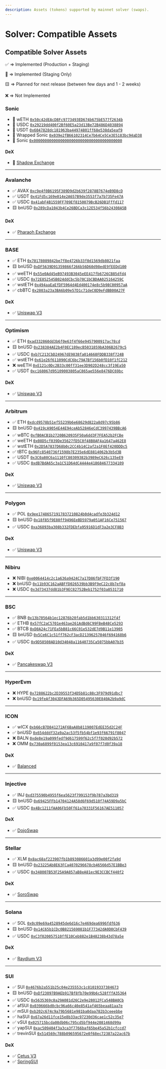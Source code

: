 ```yaml
---
description: Assets (tokens) supported by mainnet solver (swaps).
---
```


# Solver: Compatible Assets

## Compatible Solver Assets

✅ => Implemented (Production + Staging)

🚧 => Implemented (Staging Only)

🟨 => Planned for next release (between few days and 1 - 2 weeks)

❌ => Not Implemented

### Sonic

* 🚧 wETH [`0x50c42dEAcD8Fc9773493ED674b675bE577f2634b`](https://sonicscan.org/address/0x50c42dEAcD8Fc9773493ED674b675bE577f2634b)
* 🚧 USDC [`0x29219dd400f2Bf60E5a23d13Be72B486D4038894`](https://sonicscan.org/address/0x29219dd400f2Bf60E5a23d13Be72B486D4038894)
* 🚧 USDT [`0x6047828dc181963ba44974801ff68e538da5eaf9`](https://sonicscan.org/address/0x6047828dc181963ba44974801ff68e538da5eaf9)
* 🚧 Wrapped Sonic [`0x039e2fB66102314Ce7b64Ce5Ce3E5183bc94aD38`](https://sonicscan.org/address/0x039e2fB66102314Ce7b64Ce5Ce3E5183bc94aD38)
* 🚧 Sonic [`0x0000000000000000000000000000000000000000`](https://sonicscan.org/address/0x0000000000000000000000000000000000000000)

#### DeX

* 🚧 [Shadow Exchange](https://www.shadow.so/trade)

***

### Avalanche

* ✅ AVAX [`0xc9e4f0B6195F389D9d2b639f2878B7674eB9D8cD`](https://sonicscan.org/address/0xc9e4f0B6195F389D9d2b639f2878B7674eB9D8cD)
* ✅ USDT [`0x41Fd5c169e014e2A657B9de3553f7a7b735Fe47A`](https://sonicscan.org/address/0x41Fd5c169e014e2A657B9de3553f7a7b735Fe47A)
* ✅ USDC [`0x41abF4B1559FF709Ef8150079BcB26DB1Fffd117`](https://sonicscan.org/address/0x41abF4B1559FF709Ef8150079BcB26DB1Fffd117)
* 🟨 bnUSD [`0x289cDa1043b4Ce26BDCa3c12E534f56b24308A5B`](https://sonicscan.org/address/0x289cDa1043b4Ce26BDCa3c12E534f56b24308A5B)

#### DeX

* ✅ [Pharaoh Exchange](https://pharaoh.exchange/)

***

### BASE

* ✅ ETH [`0x70178089842be7f8e4726b33f0d1569db8021faa`](https://sonicscan.org/address/0x70178089842be7f8e4726b33f0d1569db8021faa)
* 🟨 bnUSD [`0xDF5639D91359866f266b56D60d98edE9fEEDd100`](https://sonicscan.org/address/0xDF5639D91359866f266b56D60d98edE9fEEDd100)
* ✅ weETH [`0x55e0Ad45eB97493B3045eEE417fb6726CB85dfd4`](https://sonicscan.org/address/0x55e0Ad45eB97493B3045eEE417fb6726CB85dfd4)
* ✅ USDC [`0x72E852545B024ddCbc5b70C1bCBDAA025164259C`](https://sonicscan.org/address/0x72E852545B024ddCbc5b70C1bCBDAA025164259C)
* ✅ wstETH [`0x494aaEaEfDF5964d4Ed400174e8c5b98C00957aA`](https://sonicscan.org/address/0x494aaEaEfDF5964d4Ed400174e8c5b98C00957aA)
* ✅ cbBTC [`0x2803a23a3BA6b09e57D1c71deC0D9eFdBB00A27F`](https://sonicscan.org/address/0x2803a23a3BA6b09e57D1c71deC0D9eFdBB00A27F)

#### DeX

* ✅ [Uniswap V3](https://app.uniswap.org/)

***

### Optimism

* ✅ ETH [`0xad332860dd3b6f0e63f4f66e9457900917ac78cd`](https://sonicscan.org/address/0xad332860dd3b6f0e63f4f66e9457900917ac78cd)
* 🟨 bnUSD [`0x238384AE2b4F0EC189ecB5031859bA306B2679c5`](https://sonicscan.org/address/0x238384AE2b4F0EC189ecB5031859bA306B2679c5)
* ✅ USDC [`0xb7C213CbD24967dE9838fa014668FDDB338f724B`](https://sonicscan.org/address/0xb7C213CbD24967dE9838fa014668FDDB338f724B)
* ✅ wstETH [`0x61e26f611090CdC6bc79A7Bf156b0fD10f1fC212`](https://sonicscan.org/address/0x61e26f611090CdC6bc79A7Bf156b0fD10f1fC212)
* ❌ weETH [`0xE121c0Dc2B33c00ff31ee3D902D248cc3f19Ea50`](https://sonicscan.org/address/0xE121c0Dc2B33c00ff31ee3D902D248cc3f19Ea50)
* ✅ USDT [`0xc168067d95109003805aC865ae556e8476DC69bc`](https://sonicscan.org/address/0xc168067d95109003805aC865ae556e8476DC69bc)

#### DeX

* ✅ [Uniswap V3](https://app.uniswap.org/)

***

### Arbitrum

* ✅ ETH [`0xdcd9578b51ef55239b6e68629d822a8d97c95b86`](https://sonicscan.org/address/0xdcd9578b51ef55239b6e68629d822a8d97c95b86)
* 🟨 bnUSD [`0x419cA9054E44E94ceAb52846eCdC3997439BBcA6`](https://sonicscan.org/address/0x419cA9054E44E94ceAb52846eCdC3997439BBcA6)
* ✅ wBTC [`0xfB0ACB1b2720B620935F50a6dd3F7FEA52b2FCBe`](https://sonicscan.org/address/0xfB0ACB1b2720B620935F50a6dd3F7FEA52b2FCBe)
* ✅ weETH [`0x08D5cf039De35627fD5C0f48B8AF4a1647a462E8`](https://sonicscan.org/address/0x08D5cf039De35627fD5C0f48B8AF4a1647a462E8)
* ✅ wstETH [`0x2D5A7837D68b0c2CC4b14C2af2a1F0Ef420DDDc5`](https://sonicscan.org/address/0x2D5A7837D68b0c2CC4b14C2af2a1F0Ef420DDDc5)
* ✅ tBTC [`0x96Fc8540736f1598b7E235e6dE8814062b3b5d3B`](https://sonicscan.org/address/0x96Fc8540736f1598b7E235e6dE8814062b3b5d3B)
* ✅ USDT [`0x3C0a80C6a1110fC80309382b3989eC626c135eE9`](https://sonicscan.org/address/0x3C0a80C6a1110fC80309382b3989eC626c135eE9)
* ✅ USDC [`0xdB7BdA65c3a1C51D64dC4444e418684677334109`](https://sonicscan.org/address/0xdB7BdA65c3a1C51D64dC4444e418684677334109)

#### DeX

* ✅ [Uniswap V3](https://app.uniswap.org/)

***

### Polygon

* ✅ POL [`0x9ee17486571917837210824b0d4cadfe3b324d12`](https://sonicscan.org/address/0x9ee17486571917837210824b0d4cadfe3b324d12)
* 🟨 bnUSD [`0x18f85f9E80ff9496EeBD5979a051AF16Ce751567`](https://sonicscan.org/address/0x18f85f9E80ff9496EeBD5979a051AF16Ce751567)
* ✅ USDC [`0xa36893ba308b332FDEbfa95916D1dF3a2e3CF8B3`](https://sonicscan.org/address/0xa36893ba308b332FDEbfa95916D1dF3a2e3CF8B3)

#### DeX

* ✅ [Uniswap V3](https://app.uniswap.org/)

***

### Nibiru

* ❌ NIBI [`0xe0064414c2c1a636a9424C7a17D86fbF7FD3f190`](https://sonicscan.org/address/0xe0064414c2c1a636a9424C7a17D86fbF7FD3f190)
* ❌ bnUSD [`0x11b93C162aABFfD026539bb3B9F9eC22c8b7ef8a`](https://sonicscan.org/address/0x11b93C162aABFfD026539bb3B9F9eC22c8b7ef8a)
* ❌ USDC [`0x3d73437dd81b3F9EC82752Beb1752f03a8531710`](https://sonicscan.org/address/0x3d73437dd81b3F9EC82752Beb1752f03a8531710)

***

### BSC

* ✅ BNB [`0x13b70564b1ec12876b20fab5d1bb630311312f4f`](https://sonicscan.org/address/0x13b70564b1ec12876B20FAb5D1Bb630311312f4f)
* ✅ ETHB [`0x57fC2aC5701e463ae261AdBd6C99FBeB48Ce5293`](https://sonicscan.org/address/0x57fC2aC5701e463ae261AdBd6C99FBeB48Ce5293)
* ✅ BTCB [`0xD8A24c71FEa5bB81c66C01e532dE7d9B11e13905`](https://sonicscan.org/address/0xD8A24c71FEa5bB81c66C01e532dE7d9B11e13905)
* 🟨 bnUSD [`0x5Ce6C1c51ff762cF3acD21396257046f694168b6`](https://sonicscan.org/address/0x5Ce6C1c51ff762cF3acD21396257046f694168b6)
* ✅ USDC [`0x9D58508AD10d34048a11640735Ca5075bbA07b35`](https://sonicscan.org/address/0x9D58508AD10d34048a11640735Ca5075bbA07b35)

#### DeX

* ✅ [Pancakeswap V3](https://pancakeswap.finance/swap)

***

### HyperEvm

* ❌ HYPE [`0x7288622bc2D39553f34D5b81c88c3F979d91dbc7`](https://sonicscan.org/address/0x7288622bc2D39553f34D5b81c88c3F979d91dbc7)
* ❌ bnUSD [`0x19feAf3043DFA69b365D05495630E840A2b9a9dC`](https://sonicscan.org/address/0x19feAf3043DFA69b365D05495630E840A2b9a9dC)

***

### ICON

* ✅ wICX [`0xb66cB7D841272AF6BaA8b8119007EdEE35d2C24F`](https://sonicscan.org/address/0xb66cB7D841272AF6BaA8b8119007EdEE35d2C24F)
* ✅ bnUSD [`0x654dddf32a9a2ac53f5fb54bf1e93f66791f8047`](https://sonicscan.org/address/0xb66cB7D841272AF6BaA8b8119007EdEE35d2C24F)
* ❌ BALN [`0xde8e19a099fedf9d617599f62c5f7f020d92b572`](https://sonicscan.org/address/0xde8e19a099fedf9d617599f62c5f7f020d92b572)
* ❌ OMM [`0x730a6899f0153ea13c6910417a9f07f7d0f39a18`](https://sonicscan.org/address/0x730a6899f0153ea13c6910417a9f07f7d0f39a18)

#### DeX

* ✅ [Balanced](https://app.balanced.network/)

***

### Injective

* ✅ INJ [`0xd375590b4955f6ea5623f799153f9b787a3bd319`](https://sonicscan.org/address/0xd375590b4955f6ea5623f799153f9b787a3bd319)
* 🟨 bnUSD [`0x69425FFb14704124A58d6F69d510f74A59D9a5bC`](https://sonicscan.org/address/0x69425FFb14704124A58d6F69d510f74A59D9a5bC)
* ✅ USDC [`0x4Bc1211fAA06Fb50Ff61a70331F56167AE511057`](https://sonicscan.org/address/0x4Bc1211fAA06Fb50Ff61a70331F56167AE511057)

#### DeX

* ✅ [DojoSwap](https://dojo.trading/swap)

***

### Stellar

* ✅ XLM [`0x8ac68af223907fb1b893086601a3d99e00f2fa9d`](https://sonicscan.org/address/0x8ac68af223907fb1b893086601a3d99e00f2fa9d)
* 🟨 bnUSD [`0x23225Ab8E63FCa4070296678cb46566d57E1BBe3`](https://sonicscan.org/address/0x23225Ab8E63FCa4070296678cb46566d57E1BBe3)
* ✅ USDC [`0x348007B53F25A9A857aB8eA81ec9E3CCBCf440f2`](https://sonicscan.org/address/0x348007B53F25A9A857aB8eA81ec9E3CCBCf440f2)

#### DeX

* ✅ [SoroSwap](https://soroswap.finance/)

***

### Solana

* ✅ SOL [`0x0c09e69a4528945de6d16c7e469dea6996fdf636`](https://sonicscan.org/address/0x0c09e69a4528945de6d16c7e469dea6996fdf636)
* 🟨 bnUSD [`0x14C65b1CDc0B821569081b1F77342dA0D0CbF439`](https://sonicscan.org/address/0x14C65b1CDc0B821569081b1F77342dA0D0CbF439)
* ✅ USDC [`0xC3f020057510ffE10Ceb882e1B48238b43d78a5e`](https://sonicscan.org/address/0xC3f020057510ffE10Ceb882e1B48238b43d78a5e)

#### DeX

* ✅ [Raydium V3](https://raydium.io/swap/)

***

### SUI

* ✅ SUI [`0x4676b2a551b25c04e235553c1c81019337384673`](https://sonicscan.org/address/0x4676b2a551b25c04e235553c1c81019337384673)
* 🟨 bnUSD [`0xDf23097B9AEb917Bf8fb70e99b6c528fffA35364`](https://sonicscan.org/address/0xDf23097B9AEb917Bf8fb70e99b6c528fffA35364)
* ✅ USDC [`0x5635369c8a29A081d26C2e9e28012FCa548BA0Cb`](https://sonicscan.org/address/0x5635369c8a29A081d26C2e9e28012FCa548BA0Cb)
* ✅ afSUI [`0x039666bd0cbc96a66c40e8541af465beaa81aa7e`](https://sonicscan.org/address/0x039666bd0cbc96a66c40e8541af465beaa81aa7e)
* ✅ mSUI [`0xb202c674c9a79b5681e981ba0daa782b3ceeebbe`](https://sonicscan.org/address/0xb202c674c9a79b5681e981ba0daa782b3ceeebbe)
* ✅ haSUI [`0x67a26d11fce15e8b33ac97230d36cae1c52c35e7`](https://sonicscan.org/address/0x67a26d11fce15e8b33ac97230d36cae1c52c35e7)
* ✅ vSUI [`0x025715bcda08db06c795cd5bf944e2081468d99a`](https://sonicscan.org/address/0x025715bcda08db06c795cd5bf944e2081468d99a)
* ✅ yapSUI [`0xac509404f3a3ca3f7766baf65be45a52b1cfccd7`](https://sonicscan.org/address/0xac509404f3a3ca3f7766baf65be45a52b1cfccd7)
* ✅ trevinSUI [`0x514569c788b096595672e0f68ec72387a22ac67b`](https://sonicscan.org/address/0x514569c788b096595672e0f68ec72387a22ac67b)

#### DeX

* ✅ [Cetus V3](https://app.cetus.zone/swap)
* ✅ [SpringSUI](https://springsui.com/)
